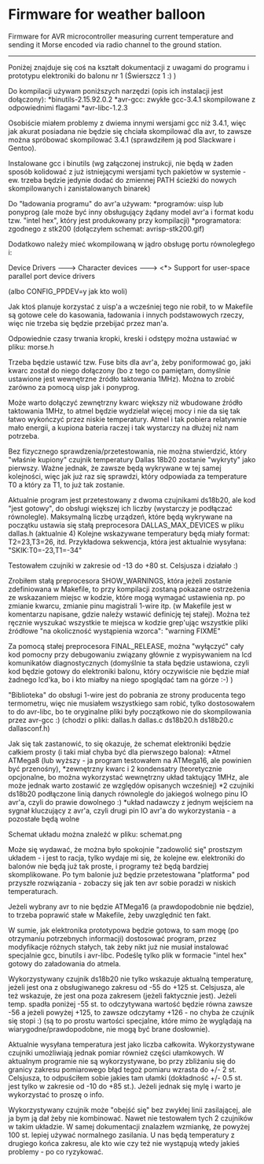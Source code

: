 # Firmware for weather balloon

Firmware for AVR microcontroller measuring current temperature and sending it Morse encoded via radio channel to the ground station.

-------------------------------------------------------------------------------




Poniżej znajduje się coś na kształt dokumentacji z uwagami do programu
i prototypu elektroniki do balonu nr 1 (Świerszcz 1 :) )

Do kompilacji używam poniższych narzędzi (opis ich instalacji jest dołączony):
*binutils-2.15.92.0.2
*avr-gcc: zwykłe gcc-3.4.1 skompilowane z odpowiednimi flagami
*avr-libc-1.2.3

Osobiście miałem problemy z dwiema innymi wersjami gcc niż 3.4.1, więc jak
akurat posiadana nie będzie się chciała skompilować dla avr, to zawsze można
spróbować skompilować 3.4.1 (sprawdziłem ją pod Slackware i Gentoo).

Instalowane gcc i binutils (wg załączonej instrukcji, nie będą w żaden sposób
kolidować z już istniejącymi wersjami tych pakietów w systemie - ew. trzeba
będzie jedynie dodać do zmiennej PATH ścieżki do nowych skompilowanych
i zanistalowanych binarek)


Do "ładowania programu" do avr'a używam:
*programów: uisp lub ponyprog (ale może być inny obsługujący żądany model
 avr'a i format kodu tzw. "intel hex", który jest produkowany przy kompilacji)
*programatora: zgodnego z stk200 (dołączyłem schemat: avrisp-stk200.gif)

Dodatkowo należy mieć wkompilowaną w jądro obsługę portu równoległego i:

Device Drivers  --->  Character devices  --->
<*> Support for user-space parallel port device drivers

(albo CONFIG_PPDEV=y jak kto woli)


Jak ktoś planuje korzystać z uisp'a a wcześniej tego nie robił, to w Makefile
są gotowe cele do kasowania, ładowania i innych podstawowych rzeczy, więc nie
trzeba się będzie przebijać przez man'a.


Odpowiednie czasy trwania kropki, kreski i odstępy można ustawiać
w pliku: morse.h


Trzeba będzie ustawić tzw. Fuse bits dla avr'a, żeby poniformować go, jaki kwarc
został do niego dołączony (bo z tego co pamiętam, domyślnie ustawione jest
wewnętrzne źródło taktowania 1MHz). Można to zrobić zarówno za pomocą uisp
jak i ponyprog.


Może warto dołączyć zewnętrzny kwarc większy niż wbudowane źródło taktowania
1MHz, to atmel będzie wydzielał więcej mocy i nie da się tak łatwo wykończyć
przez niskie temperatury. Atmel i tak pobiera relatywnie mało energii, a kupiona
bateria raczej i tak wystarczy na dłużej niż nam potrzeba.


Bez fizycznego sprawdzenia/przetestowania, nie można stwierdzić, który "właśnie
kupiony" czujnik temperatury Dallas 18b20 zostanie "wykryty" jako pierwszy.
Ważne jednak, że zawsze będą wykrywane w tej samej kolejności, więc jak już raz
się sprawdzi, który odpowiada za temperature T0 a który za T1, to już tak
zostanie.


Aktualnie program jest przetestowany z dwoma czujnikami ds18b20, ale kod "jest
gotowy", do obsługi większej ich liczby (wystarczy je podłączać równolegle).
Maksymalną liczbę urządzeń, które będą wykrywane na początku ustawia się stałą
preprocesora DALLAS_MAX_DEVICES w pliku dallas.h (aktualnie 4)
Kolejne wskazywane temperatury będą miały format: T2=23,T3=26, itd.
Przykładowa sekwencja, która jest aktualnie wysyłana: "SKIK:T0=-23,T1=-34"


Testowałem czujniki w zakresie od -13 do +80 st. Celsjusza i działało :)


Zrobiłem stałą preprocesora SHOW_WARNINGS, która jeżeli zostanie zdefiniowana
w Makefile, to przy kompilacji zostaną pokazane ostrzeżenia ze wskazaniem miejsc
w kodzie, które mogą wymagać ustawienia np. po zmianie kwarcu, zmianie pinu
magistrali 1-wire itp. (w Makefile jest w komentarzu napisane, gdzie należy
wstawić definicję tej stałej). Można też ręcznie wyszukać wszystkie te miejsca
w kodzie grep'ując wszystkie pliki źródłowe "na okoliczność wystąpienia wzorca":
"warning FIXME"

Za pomocą stałej preprocesora FINAL_RELEASE, można "wyłączyć" cały kod pomocny
przy debugowaniu związany głównie z wypisywaniem na lcd komunikatów
diagnostycznych (domyślnie ta stała będzie ustawiona, czyli kod będzie gotowy
do elektroniki balonu, który oczywiście nie będzie miał żadnego lcd'ka,
bo i kto miałby na niego spoglądać tam na górze :-) )


"Biblioteka" do obsługi 1-wire jest do pobrania ze strony producenta tego
termometru, więc nie musiałem wszystkiego sam robić, tylko dostosowałem
to do avr-libc, bo te oryginalne pliki były początkowo nie do skompilowania
przez avr-gcc :) (chodzi o pliki: dallas.h dallas.c ds18b20.h ds18b20.c
dallasconf.h)


Jak się tak zastanowić, to się okazuje, że schemat elektroniki będzie całkiem
prosty (i taki miał chyba być dla pierwszego balona):
*Atmel ATMega8 (lub wyższy - ja program testowałem na ATMega16, ale powinien
 być przenośny),
*zewnętrzny kwarc i 2 kondensatry (teoretycznie opcjonalne, bo można wykorzystać
 wewnętrzny układ taktujący 1MHz, ale może jednak warto zostawić ze względów
 opisanych wcześniej)
*2 czujniki ds18b20 podłączone linią danych równolegle do jakiegoś wolnego pinu
 IO avr'a, czyli do prawie dowolnego :)
*układ nadawczy z jednym wejściem na sygnał kluczujący z avr'a, czyli drugi pin
 IO avr'a do wykorzystania - a pozostałe będą wolne

Schemat układu można znaleźć w pliku: schemat.png

Może się wydawać, że można było spokojnie "zadowolić się" prostszym układem -
i jest to racja, tylko wydaje mi się, że kolejne ew. elektroniki do balonów
nie będą już tak proste, i programy też będą bardziej skomplikowane. Po tym
balonie już będzie przetestowana "platforma" pod przyszłe rozwiązania -
zobaczy się jak ten avr sobie poradzi w niskich temperaturach.

Jeżeli wybrany avr to nie będzie ATMega16 (a prawdopodobnie nie będzie),
to trzeba poprawić stałe w Makefile, żeby uwzględnić ten fakt.

W sumie, jak elektronika prototypowa będzie gotowa, to sam mogę (po otrzymaniu
potrzebnych informacji) dostosować program, przez modyfikacje różnych stałych,
tak żeby nikt już nie musiał instalować specjalnie gcc, binutils i avr-libc.
Podeślę tylko plik w formacie "intel hex" gotowy do załadowania do atmela.


Wykorzystywany czujnik ds18b20 nie tylko wskazuje aktualną temperaturę, jeżeli
jest ona z obsługiwanego zakresu od -55 do +125 st. Celsjusza, ale też wskazuje,
że jest ona poza zakresem (jeżeli faktycznie jest). Jeżeli temp. spadła poniżej
-55 st. to odczytywana wartość będzie równa zawsze -56 a jeżeli powyżej +125,
to zawsze odczytamy +126 - no chyba że czujnik się stopi :) (są to po prostu
wartości specjalne, które mimo że wyglądają na wiarygodne/prawdopodobne, nie
mogą być brane dosłownie).

Aktualnie wysyłana temperatura jest jako liczba całkowita. Wykorzystywane
czujniki umożliwiają jednak pomiar również części ułamkowych. W aktualnym
programie nie są wykorzystywane, bo przy zbliżaniu się do granicy zakresu
pomiarowego błąd tegoż pomiaru wzrasta do +/- 2 st. Celsjusza, to odpuściłem
sobie jakies tam ułamki (dokładność +/- 0.5 st. jest tylko w zakresie od -10
do +85 st.). Jeżeli jednak się mylę i warto je wykorzystać to proszę o info.


Wykorzystywany czujnik może "obejść się" bez zwykłej linii zasilającej,
ale ja bym ją dał żeby nie kombinować. Nawet nie testowałem tych 2 czujników
w takim układzie. W samej dokumentacji znalazłem wzmiankę, że powyżej 100 st.
lepiej używać normalnego zasilania. U nas będą temperatury z drugiego końca
zakresu, ale kto wie czy też nie wystąpują wtedy jakieś problemy - po co
ryzykować.
